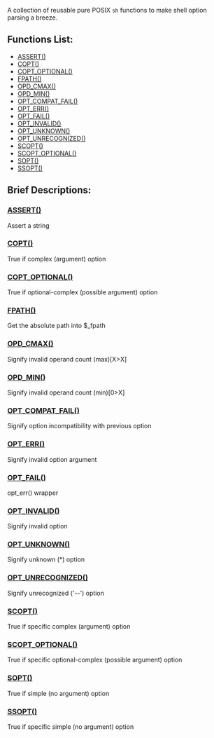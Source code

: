 A collection of reusable pure POSIX `sh` functions to make shell option parsing
a breeze.

## Functions List:

- [ASSERT()](https://github.com/mscalindt/main-functions/blob/main/src/assert)
- [COPT()](https://github.com/mscalindt/main-functions/blob/main/src/copt)
- [COPT_OPTIONAL()](https://github.com/mscalindt/main-functions/blob/main/src/copt_optional)
- [FPATH()](https://github.com/mscalindt/main-functions/blob/main/src/fpath)
- [OPD_CMAX()](https://github.com/mscalindt/main-functions/blob/main/src/opd_cmax)
- [OPD_MIN()](https://github.com/mscalindt/main-functions/blob/main/src/opd_min)
- [OPT_COMPAT_FAIL()](https://github.com/mscalindt/main-functions/blob/main/src/opt_compat_fail)
- [OPT_ERR()](https://github.com/mscalindt/main-functions/blob/main/src/opt_err)
- [OPT_FAIL()](https://github.com/mscalindt/main-functions/blob/main/src/opt_fail)
- [OPT_INVALID()](https://github.com/mscalindt/main-functions/blob/main/src/opt_invalid)
- [OPT_UNKNOWN()](https://github.com/mscalindt/main-functions/blob/main/src/opt_unknown)
- [OPT_UNRECOGNIZED()](https://github.com/mscalindt/main-functions/blob/main/src/opt_unrecognized)
- [SCOPT()](https://github.com/mscalindt/main-functions/blob/main/src/scopt)
- [SCOPT_OPTIONAL()](https://github.com/mscalindt/main-functions/blob/main/src/scopt_optional)
- [SOPT()](https://github.com/mscalindt/main-functions/blob/main/src/sopt)
- [SSOPT()](https://github.com/mscalindt/main-functions/blob/main/src/ssopt)

## Brief Descriptions:

### [ASSERT()](https://github.com/mscalindt/main-functions/blob/main/src/assert)
Assert a string

### [COPT()](https://github.com/mscalindt/main-functions/blob/main/src/copt)
True if complex (argument) option

### [COPT_OPTIONAL()](https://github.com/mscalindt/main-functions/blob/main/src/copt_optional)
True if optional-complex (possible argument) option

### [FPATH()](https://github.com/mscalindt/main-functions/blob/main/src/fpath)
Get the absolute path into $_fpath

### [OPD_CMAX()](https://github.com/mscalindt/main-functions/blob/main/src/opd_cmax)
Signify invalid operand count (max)[X>X]

### [OPD_MIN()](https://github.com/mscalindt/main-functions/blob/main/src/opd_min)
Signify invalid operand count (min)[0>X]

### [OPT_COMPAT_FAIL()](https://github.com/mscalindt/main-functions/blob/main/src/opt_compat_fail)
Signify option incompatibility with previous option

### [OPT_ERR()](https://github.com/mscalindt/main-functions/blob/main/src/opt_err)
Signify invalid option argument

### [OPT_FAIL()](https://github.com/mscalindt/main-functions/blob/main/src/opt_fail)
opt_err() wrapper

### [OPT_INVALID()](https://github.com/mscalindt/main-functions/blob/main/src/opt_invalid)
Signify invalid option

### [OPT_UNKNOWN()](https://github.com/mscalindt/main-functions/blob/main/src/opt_unknown)
Signify unknown (*) option

### [OPT_UNRECOGNIZED()](https://github.com/mscalindt/main-functions/blob/main/src/opt_unrecognized)
Signify unrecognized ('--') option

### [SCOPT()](https://github.com/mscalindt/main-functions/blob/main/src/scopt)
True if specific complex (argument) option

### [SCOPT_OPTIONAL()](https://github.com/mscalindt/main-functions/blob/main/src/scopt_optional)
True if specific optional-complex (possible argument) option

### [SOPT()](https://github.com/mscalindt/main-functions/blob/main/src/sopt)
True if simple (no argument) option

### [SSOPT()](https://github.com/mscalindt/main-functions/blob/main/src/ssopt)
True if specific simple (no argument) option
